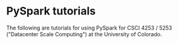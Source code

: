 # PySpark tutorials

The following are tutorials for using PySpark for CSCI 4253 / 5253 ("Datacenter Scale Computing") at the University of Colorado.